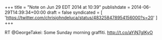 +++
title = "Note on Jun 29 EDT 2014 at 10:39"
publishdate = 2014-06-29T14:39:34+00:00
draft = false
syndicated = [ 'https://twitter.com/chrisjohndeluca/status/483258478954156000?s=20' ]
+++

RT @GeorgeTakei: Some Sunday morning graffiti. http://t.co/aYjN7gIKyO
